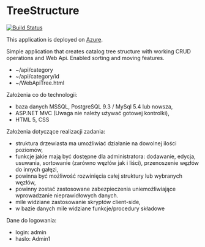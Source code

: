 # TreeStructure
[![Build Status](https://dev.azure.com/patryk09-90/Struktura%20Drzewiasta/_apis/build/status/psmycz.TreeStructure?branchName=master)](https://dev.azure.com/patryk09-90/Struktura%20Drzewiasta/_build/latest?definitionId=2&branchName=master)

This application is deployed on [Azure](https://tree-structure.azurewebsites.net/). 

Simple application that creates catalog tree structure with working CRUD operations and Web Api. Enabled sorting and moving features. 

- ~/api/category
- ~/api/category/id
- ~/WebApiTree.html

 Założenia co do technologii:

- baza danych MSSQL, PostgreSQL 9.3 / MySql 5.4 lub nowsza,
- ASP.NET MVC (Uwaga nie należy używać gotowej kontrolki),
- HTML 5, CSS

Założenia dotyczące realizacji zadania:

- struktura drzewiasta ma umożliwiać działanie na dowolnej ilości poziomów,
- funkcje jakie mają być dostępne dla administratora: dodawanie, edycja, usuwania, sortowanie (zarówno węzłów jak i liści), przenoszenie węzłów do innych gałęzi,
- powinna być możliwość rozwinięcia całej struktury lub wybranych węzłów,
- powinny zostać zastosowane zabezpieczenia uniemożliwiające wprowadzanie nieprawidłowych danych.
- mile widziane zastosowanie skryptów client-side,
- w bazie danych mile widziane funkcje/procedury składowe

Dane do logowania:

- login: admin
- haslo: Admin1
